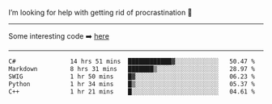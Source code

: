 I’m looking for help with getting rid of procrastination 🤔

-----

Some interesting code :arrow_right: [here](https://github.com/zhen8838/playground)

-----

<!--START_SECTION:waka-->

```txt
C#               14 hrs 51 mins  ████████████▓░░░░░░░░░░░░   50.47 %
Markdown         8 hrs 31 mins   ███████▒░░░░░░░░░░░░░░░░░   28.97 %
SWIG             1 hr 50 mins    █▓░░░░░░░░░░░░░░░░░░░░░░░   06.23 %
Python           1 hr 34 mins    █▒░░░░░░░░░░░░░░░░░░░░░░░   05.37 %
C++              1 hr 21 mins    █░░░░░░░░░░░░░░░░░░░░░░░░   04.61 %
```

<!--END_SECTION:waka-->

<!--
**zhen8838/zhen8838** is a ✨ _special_ ✨ repository because its `README.md` (this file) appears on your GitHub profile.

Here are some ideas to get you started:

- 🔭 I’m currently working on ...
- 🌱 I’m currently learning ...
- 👯 I’m looking to collaborate on ...
 ...
- 💬 Ask me about ...
- 📫 How to reach me: ...
- 😄 Pronouns: ...
- ⚡ Fun fact: ...
-->
